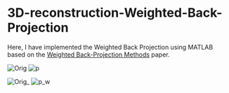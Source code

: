 # 3D-reconstruction-Weighted-Back-Projection

Here, I have implemented the Weighted Back Projection using MATLAB based on the [Weighted Back-Projection Methods](https://link.springer.com/chapter/10.1007/978-1-4757-2163-8_5) paper.

![Orig](https://user-images.githubusercontent.com/62461020/123542102-fdcd8600-d75c-11eb-85b7-90ceba9d447a.jpg)
![p](https://user-images.githubusercontent.com/62461020/123542038-aaf3ce80-d75c-11eb-9910-20e5088ad4f6.jpg)

![Orig_](https://user-images.githubusercontent.com/62461020/123542107-032ad080-d75d-11eb-8de8-a802638afb12.jpg)
![p_w](https://user-images.githubusercontent.com/62461020/123542039-ad562880-d75c-11eb-811b-773e41be9223.jpg)
